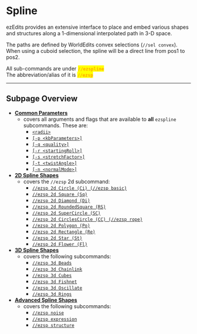 # Spline

ezEdits provides an extensive interface to place and embed various shapes and structures along a 1-dimensional interpolated path in 3-D space.

The paths are defined by WorldEdits convex selections (`//sel convex`). When using a cuboid selection, the spline will be a direct line from pos1 to pos2.

All sub-commands are under <mark style="color:orange;">**`//ezspline`**</mark>\
The abbreviation/alias of it is <mark style="color:orange;">**`//ezsp`**</mark>

***

## Subpage Overview

* [**Common Parameters**](common-parameters.md)
  * covers all arguments and flags that are available to **all** `ezspline` subcommands. These are:
    * [`<radii>`](common-parameters.md#radius-progression-less-than-radii-greater-than)
    * [`[-p <kbParameters>]`](common-parameters.md#kochanek-bartel-parameters-p-less-than-kbparameters-greater-than)
    * [`[-q <quality>]`](common-parameters.md#quality-q-less-than-quality-greater-than)
    * [`[-r <startingRoll>]`](common-parameters.md#initial-roll-r-less-than-startingroll-greater-than)
    * [`[-s <stretchFactor>]`](common-parameters.md#stretch-s-less-than-stretchfactor-greater-than)
    * [`[-t <twistAngle>]`](common-parameters.md#twist-t-less-than-angle-greater-than)
    * [`[-n <normalMode>]`](common-parameters.md#spline-normal-mode-n-less-than-normalmode-greater-than)
* [**2D Spline Shapes**](2d-spline-shapes.md)
  * covers the `//ezsp` 2d subcommand:
    * [`//ezsp 2d Circle (Ci) (//ezsp basic)`](2d-spline-shapes.md#ezspline-2d-circle-ci-ezspline-basic)
    * [`//ezsp 2d Square (Sq)`](2d-spline-shapes.md#ezspline-2d-square-sq)
    * [`//ezsp 2d Diamond (Di)`](2d-spline-shapes.md#ezspline-2d-diamond-di)
    * [`//ezsp 2d RoundedSquare (RS)`](2d-spline-shapes.md#ezspline-2d-roundedsquare-rs)
    * [`//ezsp 2d SuperCircle (SC)`](2d-spline-shapes.md#ezspline-2d-supercircle-sc)
    * [`//ezsp 2d CirclesCircle (CC) (//ezsp rope)`](2d-spline-shapes.md#ezspline-2d-circlescircle-cc-ezspline-rope)
    * [`//ezsp 2d Polygon (Po)`](2d-spline-shapes.md#ezspline-2d-polygon-po)
    * [`//ezsp 2d Rectangle (Re)`](2d-spline-shapes.md#ezspline-2d-rectangle-re)
    * [`//ezsp 2d Star (St)`](2d-spline-shapes.md#ezspline-2d-star-st)
    * [`//ezsp 2d Flower (Fl)`](2d-spline-shapes.md#ezspline-2d-flower-fl)
* [**3D Spline Shapes**](3d-spline-shapes.md)
  * covers the following subcommands:
    * [`//ezsp 3d Beads`](3d-spline-shapes.md#ezspline-3d-beads-be)
    * [`//ezsp 3d Chainlink`](3d-spline-shapes.md#ezspline-3d-chainlink-ch)
    * [`//ezsp 3d Cubes`](3d-spline-shapes.md#ezspline-3d-cubes-cu)
    * [`//ezsp 3d Fishnet`](3d-spline-shapes.md#ezspline-3d-fishnet-fi)
    * [`//ezsp 3d Oscillate`](3d-spline-shapes.md#ezspline-3d-oscillate-os)
    * [`//ezsp 3d Rings`](3d-spline-shapes.md#ezspline-3d-rings-ri)
* [**Advanced Spline Shapes**](advanced-spline-shapes.md)
  * covers the following subcommands:
    * [`//ezsp noise`](advanced-spline-shapes.md#ezspline-noise)
    * [`//ezsp expression`](advanced-spline-shapes.md#ezspline-expression)
    * [`//ezsp structure`](advanced-spline-shapes.md#ezspline-structure)
